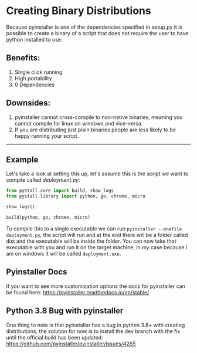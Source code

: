 # Creating Binary Distributions

Because pyinstaller is one of the dependencies specified in setup.py it is possible to create a binary of a script that does not require the user to have python installed to use.

## Benefits:

1. Single click running
2. High portability
3. 0 Dependencies

## Downsides:

1. pyinstaller cannot cross-compile to non-native binaries, meaning you cannot compile for linux on windows and vice-versa.
2. If you are distributing just plain binaries people are less likely to be happy running your script.

---

## Example

Let's take a look at setting this up, let's assume this is the script we want to compile called *deployment.py*:

```python
from pystall.core import build, show_logs
from pystall.library import python, go, chrome, micro

show_logs()

build(python, go, chrome, micro)
```

To compile this to a single executable we can run ```pyinstaller --onefile deployment.py```, the script will run and at the end there will be a folder called dist and the executable will be inside the folder. You can now take that executable with you and run it on the target machine, in my case because I am on windows it will be called ```deployment.exe```.



## Pyinstaller Docs

If you want to see more customization options the docs for pyinstaller can be found here: https://pyinstaller.readthedocs.io/en/stable/



## Python 3.8 Bug with pyinstaller

One thing to note is that pyinstaller has a bug in python 3.8+ with creating distributions, the solution for now is to install the dev branch with the fix until the official build has been updated: https://github.com/pyinstaller/pyinstaller/issues/4265
